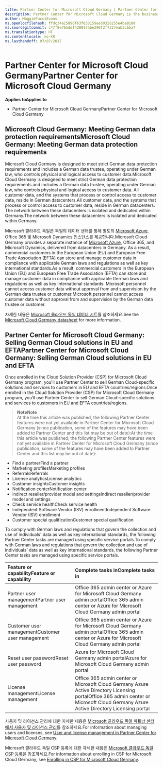 ```yaml
---
title: Partner Center for Microsoft Cloud Germany | Partner Center for Microsoft Cloud Germany
description: Partner Center for Microsoft Cloud Germany is the business portal for Microsoft partners who want to offer Microsoft cloud solutions to customers in EU and EFTA countries. Microsoft Cloud Germany ensures that your customer data resides in Germany and a designated German data trustee controls access to it. Commercial customers in the European Union (EU) and European Free Trade Association (EFTA) can store and manage customer data in compliance with applicable German laws and regulations as well as key international standards. Microsoft cannot access customer data without approval from and supervision by the German data trustee or customer.
author: MaggiePucciEvans
ms.openlocfilehash: ffdc34a15896f63f838159eeb0328255e4ba810d
ms.sourcegitcommit: c47f8e765def420017abe290f2f7327eab2cbba7
ms.translationtype: HT
ms.contentlocale: ko-KR
ms.lasthandoff: 07/07/2017
---
```

# <a name="partner-center-for-microsoft-cloud-germany"></a><span data-ttu-id="f6dc9-106">Partner Center for Microsoft Cloud Germany</span><span class="sxs-lookup"><span data-stu-id="f6dc9-106">Partner Center for Microsoft Cloud Germany</span></span>

**<span data-ttu-id="f6dc9-107">Applies to</span><span class="sxs-lookup"><span data-stu-id="f6dc9-107">Applies to</span></span>**

-  <span data-ttu-id="f6dc9-108">Partner Center for Microsoft Cloud Germany</span><span class="sxs-lookup"><span data-stu-id="f6dc9-108">Partner Center for Microsoft Cloud Germany</span></span>

## <a name="microsoft-cloud-germany-meeting-german-data-protection-requirements"></a><span data-ttu-id="f6dc9-109">Microsoft Cloud Germany: Meeting German data protection requirements</span><span class="sxs-lookup"><span data-stu-id="f6dc9-109">Microsoft Cloud Germany: Meeting German data protection requirements</span></span> 

<span data-ttu-id="f6dc9-110">Microsoft Cloud Germany is designed to meet strict German data protection requirements and includes a German data trustee, operating under German law, who controls physical and logical access to customer data.</span><span class="sxs-lookup"><span data-stu-id="f6dc9-110">Microsoft Cloud Germany is designed to meet strict German data protection requirements and includes a German data trustee, operating under German law, who controls physical and logical access to customer data.</span></span> <span data-ttu-id="f6dc9-111">All customer data, and the systems that process or control access to customer data, reside in German datacenters.</span><span class="sxs-lookup"><span data-stu-id="f6dc9-111">All customer data, and the systems that process or control access to customer data, reside in German datacenters.</span></span> <span data-ttu-id="f6dc9-112">The network between these datacenters is isolated and dedicated within Germany.</span><span class="sxs-lookup"><span data-stu-id="f6dc9-112">The network between these datacenters is isolated and dedicated within Germany.</span></span>

<span data-ttu-id="f6dc9-113">Microsoft 클라우드 독일은 독일의 데이터 센터를 통해 별도의 [Microsoft Azure](https://go.microsoft.com/fwlink/?linkid=847992), Office 365 및 Microsoft Dynamics 인스턴스를 제공합니다.</span><span class="sxs-lookup"><span data-stu-id="f6dc9-113">Microsoft Cloud Germany provides a separate instance of [Microsoft Azure](https://go.microsoft.com/fwlink/?linkid=847992), Office 365, and Microsoft Dynamics, delivered from datacenters in Germany.</span></span> <span data-ttu-id="f6dc9-114">As a result, commercial customers in the European Union (EU) and European Free Trade Association (EFTA) can store and manage customer data in compliance with applicable German laws and regulations as well as key international standards.</span><span class="sxs-lookup"><span data-stu-id="f6dc9-114">As a result, commercial customers in the European Union (EU) and European Free Trade Association (EFTA) can store and manage customer data in compliance with applicable German laws and regulations as well as key international standards.</span></span> <span data-ttu-id="f6dc9-115">Microsoft personnel cannot access customer data without approval from and supervision by the German data trustee or customer.</span><span class="sxs-lookup"><span data-stu-id="f6dc9-115">Microsoft personnel cannot access customer data without approval from and supervision by the German data trustee or customer.</span></span>

<span data-ttu-id="f6dc9-116">자세한 내용은 [Microsoft 클라우드 독일 데이터 시트](http://download.microsoft.com/download/6/1/3/613C9ECB-9167-4EF5-B131-3BAD8D8A126C/Microsoft_Cloud_Germany_Datasheet.pdf)를 참조하세요.</span><span class="sxs-lookup"><span data-stu-id="f6dc9-116">See the [Microsoft Cloud Germany datasheet](http://download.microsoft.com/download/6/1/3/613C9ECB-9167-4EF5-B131-3BAD8D8A126C/Microsoft_Cloud_Germany_Datasheet.pdf) for more information.</span></span>

## <a name="partner-center-for-microsoft-cloud-germany-selling-german-cloud-solutions-in-eu-and-efta"></a><span data-ttu-id="f6dc9-117">Partner Center for Microsoft Cloud Germany: Selling German Cloud solutions in EU and EFTA</span><span class="sxs-lookup"><span data-stu-id="f6dc9-117">Partner Center for Microsoft Cloud Germany: Selling German Cloud solutions in EU and EFTA</span></span>

<span data-ttu-id="f6dc9-118">Once enrolled in the Cloud Solution Provider (CSP) for Microsoft Cloud Germany program, you'll use Partner Center to sell German Cloud-specific solutions and services to customers in EU and EFTA countries/regions.</span><span class="sxs-lookup"><span data-stu-id="f6dc9-118">Once enrolled in the Cloud Solution Provider (CSP) for Microsoft Cloud Germany program, you'll use Partner Center to sell German Cloud-specific solutions and services to customers in EU and EFTA countries/regions.</span></span> 

>**<span data-ttu-id="f6dc9-119">Note</span><span class="sxs-lookup"><span data-stu-id="f6dc9-119">Note</span></span>**<br>
<span data-ttu-id="f6dc9-120">At the time this article was published, the following Partner Center features were not yet available in Partner Center for Microsoft Cloud Germany (since publication, some of the features may have been added to Partner Center and this list may be out of date):</span><span class="sxs-lookup"><span data-stu-id="f6dc9-120">At the time this article was published, the following Partner Center features were not yet available in Partner Center for Microsoft Cloud Germany (since publication, some of the features may have been added to Partner Center and this list may be out of date):</span></span>

- <span data-ttu-id="f6dc9-121">Find a partner</span><span class="sxs-lookup"><span data-stu-id="f6dc9-121">Find a partner</span></span>
- <span data-ttu-id="f6dc9-122">Marketing profiles</span><span class="sxs-lookup"><span data-stu-id="f6dc9-122">Marketing profiles</span></span>
- <span data-ttu-id="f6dc9-123">Referrals</span><span class="sxs-lookup"><span data-stu-id="f6dc9-123">Referrals</span></span>
- <span data-ttu-id="f6dc9-124">License analytics</span><span class="sxs-lookup"><span data-stu-id="f6dc9-124">License analytics</span></span>
- <span data-ttu-id="f6dc9-125">Customer insights</span><span class="sxs-lookup"><span data-stu-id="f6dc9-125">Customer insights</span></span>
- <span data-ttu-id="f6dc9-126">Notification center</span><span class="sxs-lookup"><span data-stu-id="f6dc9-126">Notification center</span></span>
- <span data-ttu-id="f6dc9-127">Indirect reseller/provider model and settings</span><span class="sxs-lookup"><span data-stu-id="f6dc9-127">Indirect reseller/provider model and settings</span></span>
- <span data-ttu-id="f6dc9-128">Check service health</span><span class="sxs-lookup"><span data-stu-id="f6dc9-128">Check service health</span></span>
- <span data-ttu-id="f6dc9-129">Independent Software Vendor (ISV) enrollment</span><span class="sxs-lookup"><span data-stu-id="f6dc9-129">Independent Software Vendor (ISV) enrollment</span></span>
- <span data-ttu-id="f6dc9-130">Customer special qualification</span><span class="sxs-lookup"><span data-stu-id="f6dc9-130">Customer special qualification</span></span>

<span data-ttu-id="f6dc9-131">To comply with German laws and regulations that govern the collection and use of individuals' data as well as key international standards, the following Partner Center tasks are managed using specific service portals.</span><span class="sxs-lookup"><span data-stu-id="f6dc9-131">To comply with German laws and regulations that govern the collection and use of individuals' data as well as key international standards, the following Partner Center tasks are managed using specific service portals.</span></span> 

<span data-ttu-id="f6dc9-132">Feature or capability</span><span class="sxs-lookup"><span data-stu-id="f6dc9-132">Feature or capability</span></span> | <span data-ttu-id="f6dc9-133">Complete tasks in</span><span class="sxs-lookup"><span data-stu-id="f6dc9-133">Complete tasks in</span></span>
:--- | :---
<span data-ttu-id="f6dc9-134">Partner user management</span><span class="sxs-lookup"><span data-stu-id="f6dc9-134">Partner user management</span></span> | <span data-ttu-id="f6dc9-135">Office 365 admin center or Azure for Microsoft Cloud Germany admin portal</span><span class="sxs-lookup"><span data-stu-id="f6dc9-135">Office 365 admin center or Azure for Microsoft Cloud Germany admin portal</span></span>
<span data-ttu-id="f6dc9-136">Customer user management</span><span class="sxs-lookup"><span data-stu-id="f6dc9-136">Customer user management</span></span> | <span data-ttu-id="f6dc9-137">Office 365 admin center or Azure for Microsoft Cloud Germany admin portal</span><span class="sxs-lookup"><span data-stu-id="f6dc9-137">Office 365 admin center or Azure for Microsoft Cloud Germany admin portal</span></span>
<span data-ttu-id="f6dc9-138">Reset user password</span><span class="sxs-lookup"><span data-stu-id="f6dc9-138">Reset user password</span></span> | <span data-ttu-id="f6dc9-139">Azure for Microsoft Cloud Germany admin portal</span><span class="sxs-lookup"><span data-stu-id="f6dc9-139">Azure for Microsoft Cloud Germany admin portal</span></span>
<span data-ttu-id="f6dc9-140">License management</span><span class="sxs-lookup"><span data-stu-id="f6dc9-140">License management</span></span> | <span data-ttu-id="f6dc9-141">Office 365 admin center or Microsoft Cloud Germany Azure Active Directory Licensing portal</span><span class="sxs-lookup"><span data-stu-id="f6dc9-141">Office 365 admin center or Microsoft Cloud Germany Azure Active Directory Licensing portal</span></span>

<span data-ttu-id="f6dc9-142">사용자 및 라이선스 관리에 대한 자세한 내용은 [Microsoft 클라우드 독일 파트너 센터에서 사용자 및 라이선스 관리](user-management-in-partner-center-for-microsoft-cloud-germany.md)를 참조하세요.</span><span class="sxs-lookup"><span data-stu-id="f6dc9-142">For information about managing users and licenses, see [User and license management in Partner Center for Microsoft Cloud Germany](user-management-in-partner-center-for-microsoft-cloud-germany.md).</span></span>

<span data-ttu-id="f6dc9-143">Microsoft 클라우드 독일 CSP 등록에 대한 자세한 내용은 [Microsoft 클라우드 독일 CSP 등록](enroll-in-csp-for-microsoft-cloud-germany.md)을 참조하세요.</span><span class="sxs-lookup"><span data-stu-id="f6dc9-143">For information about enrolling in CSP for Microsoft Cloud Germany, see [Enrolling in CSP for Microsoft Cloud Germany](enroll-in-csp-for-microsoft-cloud-germany.md).</span></span>
